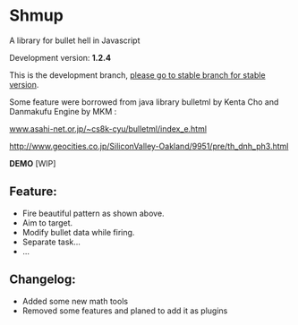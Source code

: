 # Shmup
A library for bullet hell in Javascript

Development version: **1.2.4**

This is the development branch, [please go to stable branch for stable version](https://github.com/Trung0246/Shmup/tree/stable-1.1.4).

Some feature were borrowed from java library bulletml by Kenta Cho and Danmakufu Engine by MKM :

www.asahi-net.or.jp/~cs8k-cyu/bulletml/index_e.html

http://www.geocities.co.jp/SiliconValley-Oakland/9951/pre/th_dnh_ph3.html

**DEMO** [WIP]

## Feature:
* Fire beautiful pattern as shown above.
* Aim to target.
* Modify bullet data while firing.
* Separate task...
* ...

## Changelog:
* Added some new math tools
* Removed some features and planed to add it as plugins
